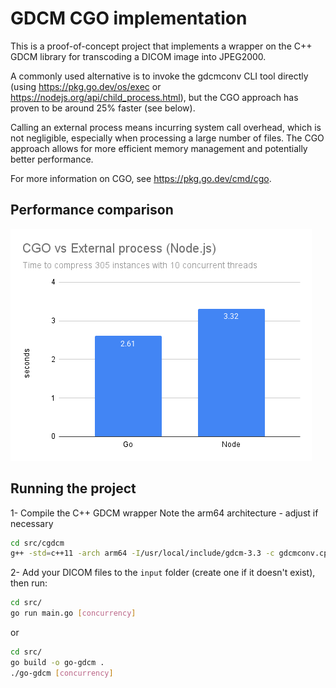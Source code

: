 # GDCM CGO implementation
This is a proof-of-concept project that implements a wrapper on the C++ GDCM library for transcoding a DICOM image into JPEG2000.

A commonly used alternative is to invoke the gdcmconv CLI tool directly (using https://pkg.go.dev/os/exec or https://nodejs.org/api/child_process.html), but the CGO approach has proven to be around 25% faster (see below).

Calling an external process means incurring system call overhead, which is not negligible, especially when processing a large number of files. The CGO approach allows for more efficient memory management and potentially better performance.

For more information on CGO, see https://pkg.go.dev/cmd/cgo.

## Performance comparison
![CGO vs External process performance comparison](CGO%20vs%20External%20process%20%28Node.js%29.png)

## Running the project
1- Compile the C++ GDCM wrapper
Note the arm64 architecture - adjust if necessary
```bash
cd src/cgdcm
g++ -std=c++11 -arch arm64 -I/usr/local/include/gdcm-3.3 -c gdcmconv.cpp -o gdcmconv.o
```

2- Add your DICOM files to the `input` folder (create one if it doesn't exist), then run:

```bash
cd src/
go run main.go [concurrency]
```
or
```bash
cd src/
go build -o go-gdcm .
./go-gdcm [concurrency]
```
